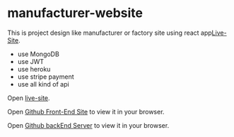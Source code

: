 # manufacturer-website

This is project design like manufacturer or factory site using react app[Live-Site](https://manufacturer-a7f2a.web.app/).

* use MongoDB
* use JWT 
* use heroku 
* use stripe payment 
* use all kind of api

Open [live-site](https://manufacturer-a7f2a.web.app/).

Open [Github Front-End Site](https://github.com/programming-hero-web-course1/manufacturer-website-client-side-Cihsan) to view it in your browser.


Open [Github backEnd Server](https://github.com/programming-hero-web-course1/manufacturer-website-server-side-Cihsan) to view it in your browser.

